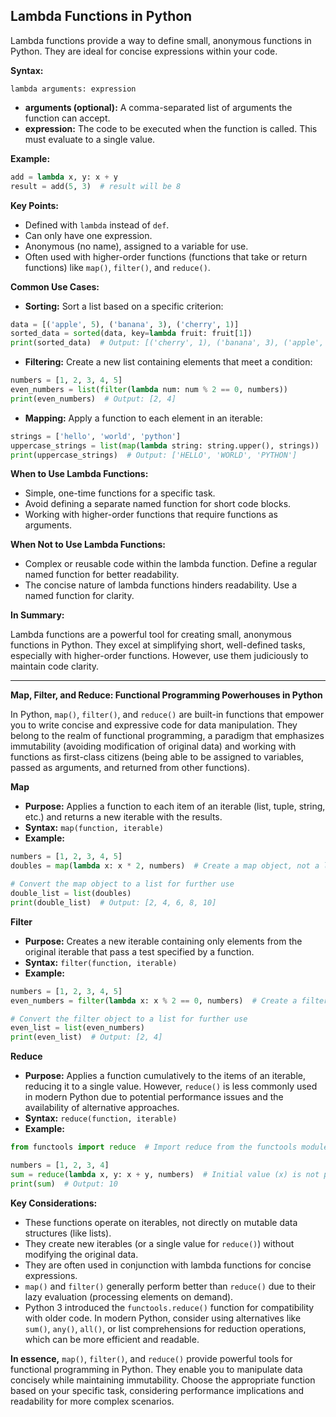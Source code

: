 ## Lambda Functions in Python

Lambda functions provide a way to define small, anonymous functions in Python. They are ideal for concise expressions within your code.

**Syntax:**

```
lambda arguments: expression
```

* **arguments (optional):** A comma-separated list of arguments the function can accept.
* **expression:** The code to be executed when the function is called. This must evaluate to a single value.

**Example:**

```python
add = lambda x, y: x + y
result = add(5, 3)  # result will be 8
```

**Key Points:**

- Defined with `lambda` instead of `def`.
- Can only have one expression.
- Anonymous (no name), assigned to a variable for use.
- Often used with higher-order functions (functions that take or return functions) like `map()`, `filter()`, and `reduce()`.

**Common Use Cases:**

- **Sorting:** Sort a list based on a specific criterion:

```python
data = [('apple', 5), ('banana', 3), ('cherry', 1)]
sorted_data = sorted(data, key=lambda fruit: fruit[1])
print(sorted_data)  # Output: [('cherry', 1), ('banana', 3), ('apple', 5)]
```

- **Filtering:** Create a new list containing elements that meet a condition:

```python
numbers = [1, 2, 3, 4, 5]
even_numbers = list(filter(lambda num: num % 2 == 0, numbers))
print(even_numbers)  # Output: [2, 4]
```

- **Mapping:** Apply a function to each element in an iterable:

```python
strings = ['hello', 'world', 'python']
uppercase_strings = list(map(lambda string: string.upper(), strings))
print(uppercase_strings)  # Output: ['HELLO', 'WORLD', 'PYTHON']
```

**When to Use Lambda Functions:**

- Simple, one-time functions for a specific task.
- Avoid defining a separate named function for short code blocks.
- Working with higher-order functions that require functions as arguments.

**When Not to Use Lambda Functions:**

- Complex or reusable code within the lambda function. Define a regular named function for better readability.
- The concise nature of lambda functions hinders readability. Use a named function for clarity.

**In Summary:**

Lambda functions are a powerful tool for creating small, anonymous functions in Python. They excel at simplifying short, well-defined tasks, especially with higher-order functions. However, use them judiciously to maintain code clarity.

---



**Map, Filter, and Reduce: Functional Programming Powerhouses in Python**

In Python, `map()`, `filter()`, and `reduce()` are built-in functions that empower you to write concise and expressive code for data manipulation. They belong to the realm of functional programming, a paradigm that emphasizes immutability (avoiding modification of original data) and working with functions as first-class citizens (being able to be assigned to variables, passed as arguments, and returned from other functions).

**Map**

- **Purpose:** Applies a function to each item of an iterable (list, tuple, string, etc.) and returns a new iterable with the results.
- **Syntax:** `map(function, iterable)`
- **Example:**

```python
numbers = [1, 2, 3, 4, 5]
doubles = map(lambda x: x * 2, numbers)  # Create a map object, not a list yet

# Convert the map object to a list for further use
double_list = list(doubles)
print(double_list)  # Output: [2, 4, 6, 8, 10]
```

**Filter**

- **Purpose:** Creates a new iterable containing only elements from the original iterable that pass a test specified by a function.
- **Syntax:** `filter(function, iterable)`
- **Example:**

```python
numbers = [1, 2, 3, 4, 5]
even_numbers = filter(lambda x: x % 2 == 0, numbers)  # Create a filter object

# Convert the filter object to a list for further use
even_list = list(even_numbers)
print(even_list)  # Output: [2, 4]
```

**Reduce**

- **Purpose:** Applies a function cumulatively to the items of an iterable, reducing it to a single value. However, `reduce()` is less commonly used in modern Python due to potential performance issues and the availability of alternative approaches.
- **Syntax:** `reduce(function, iterable)`
- **Example:**

```python
from functools import reduce  # Import reduce from the functools module

numbers = [1, 2, 3, 4]
sum = reduce(lambda x, y: x + y, numbers)  # Initial value (x) is not provided
print(sum)  # Output: 10
```

**Key Considerations:**

- These functions operate on iterables, not directly on mutable data structures (like lists).
- They create new iterables (or a single value for `reduce()`) without modifying the original data.
- They are often used in conjunction with lambda functions for concise expressions.
- `map()` and `filter()` generally perform better than `reduce()` due to their lazy evaluation (processing elements on demand).
- Python 3 introduced the `functools.reduce()` function for compatibility with older code. In modern Python, consider using alternatives like `sum()`, `any()`, `all()`, or list comprehensions for reduction operations, which can be more efficient and readable.

**In essence,** `map()`, `filter()`, and `reduce()` provide powerful tools for functional programming in Python. They enable you to manipulate data concisely while maintaining immutability. Choose the appropriate function based on your specific task, considering performance implications and readability for more complex scenarios.
